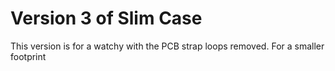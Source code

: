 # Version 3 of Slim Case

This version is for a watchy with the PCB strap loops removed. For a smaller footprint